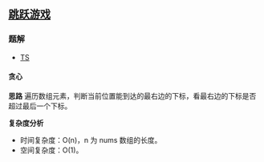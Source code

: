## [跳跃游戏](https://leetcode-cn.com/problems/jump-game/)
### 题解
+ [TS](../../ts/128/55.ts)

#### 贪心
**思路**
遍历数组元素，判断当前位置能到达的最右边的下标，看最右边的下标是否超过最后一个下标。

**复杂度分析**
+ 时间复杂度：O(n)，n 为 nums 数组的长度。
+ 空间复杂度：O(1)。